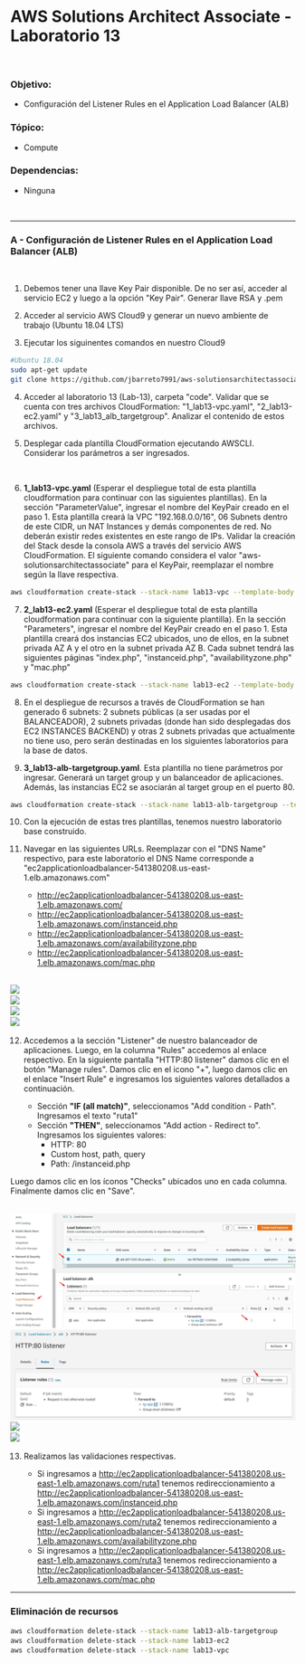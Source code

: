 # AWS Solutions Architect Associate - Laboratorio 13

<br>

### Objetivo: 
* Configuración del Listener Rules en el Application Load Balancer (ALB)

### Tópico:
* Compute

### Dependencias:
* Ninguna

<br>

---

### A - Configuración de Listener Rules en el Application Load Balancer (ALB)


<br>

1. Debemos tener una llave Key Pair disponible. De no ser así, acceder al servicio EC2 y luego a la opción "Key Pair". Generar llave RSA y .pem 

2. Acceder al servicio AWS Cloud9 y generar un nuevo ambiente de trabajo (Ubuntu 18.04 LTS)

3. Ejecutar los siguinentes comandos en nuestro Cloud9

```bash
#Ubuntu 18.04
sudo apt-get update
git clone https://github.com/jbarreto7991/aws-solutionsarchitectassociate.git
```

4. Acceder al laboratorio 13 (Lab-13), carpeta "code". Validar que se cuenta con tres archivos CloudFormation: "1_lab13-vpc.yaml", "2_lab13-ec2.yaml" y "3_lab13_alb_targetgroup". Analizar el contenido de estos archivos.

5. Desplegar cada plantilla CloudFormation ejecutando AWSCLI. Considerar los parámetros a ser ingresados.

    <br>
6. **1_lab13-vpc.yaml** (Esperar el despliegue total de esta plantilla cloudformation para continuar con las siguientes plantillas). En la sección "ParameterValue", ingresar el nombre del KeyPair creado en el paso 1. Esta plantilla creará la VPC "192.168.0.0/16", 06 Subnets dentro de este CIDR, un NAT Instances y demás componentes de red. No deberán existir redes existentes en este rango de IPs. Validar la creación del Stack desde la consola AWS a través del servicio AWS CloudFormation. El siguiente comando considera el valor "aws-solutionsarchitectassociate" para el KeyPair, reemplazar el nombre según la llave respectiva.

```bash
aws cloudformation create-stack --stack-name lab13-vpc --template-body file://~/environment/aws-solutionsarchitectassociate/Lab-13/code/1_lab13-vpc.yaml --parameters ParameterKey=KeyPair,ParameterValue="aws-solutionsarchitectassociate" --capabilities CAPABILITY_IAM
```

7. **2_lab13-ec2.yaml** (Esperar el despliegue total de esta plantilla cloudformation para continuar con la siguiente plantilla). En la sección "Parameters", ingresar el nombre del KeyPair creado en el paso 1. Esta plantilla creará dos instancias EC2 ubicados, uno de ellos, en la subnet privada AZ A y el otro en la subnet privada AZ B. Cada subnet tendrá las siguientes páginas "index.php", "instanceid.php", "availabilityzone.php" y "mac.php"

```bash
aws cloudformation create-stack --stack-name lab13-ec2 --template-body file://~/environment/aws-solutionsarchitectassociate/Lab-13/code/2_lab13-ec2.yaml --parameters ParameterKey=KeyPair,ParameterValue="aws-solutionsarchitectassociate" --capabilities CAPABILITY_IAM
```

8. En el despliegue de recursos a través de CloudFormation se han generado 6 subnets: 2 subnets públicas (a ser usadas por el BALANCEADOR), 2 subnets privadas (donde han sido desplegadas dos EC2 INSTANCES BACKEND) y otras 2 subnets privadas que actualmente no tiene uso, pero serán destinadas en los siguientes laboratorios para la base de datos.


9. **3_lab13-alb-targetgroup.yaml**. Esta plantilla no tiene parámetros por ingresar. Generará un target group y un balanceador de aplicaciones. Además, las instancias EC2 se asociarán al target group en el puerto 80.

```bash
aws cloudformation create-stack --stack-name lab13-alb-targetgroup --template-body file://~/environment/aws-solutionsarchitectassociate/Lab-13/code/3_lab13-alb-targetgroup.yaml
```

10. Con la ejecución de estas tres plantillas, tenemos nuestro laboratorio base construido.

11. Navegar en las siguientes URLs. Reemplazar con el "DNS Name" respectivo, para este laboratorio el DNS Name corresponde a "ec2applicationloadbalancer-541380208.us-east-1.elb.amazonaws.com"

    * http://ec2applicationloadbalancer-541380208.us-east-1.elb.amazonaws.com/
    * http://ec2applicationloadbalancer-541380208.us-east-1.elb.amazonaws.com/instanceid.php
    * http://ec2applicationloadbalancer-541380208.us-east-1.elb.amazonaws.com/availabilityzone.php
    * http://ec2applicationloadbalancer-541380208.us-east-1.elb.amazonaws.com/mac.php

<br>

<img src="images/Lab13_01.jpg">

<br>

<img src="images/Lab13_02.jpg">

<br>

<img src="images/Lab13_03.jpg">

<br>

<img src="images/Lab13_04.jpg">

<br>

12. Accedemos a la sección "Listener" de nuestro balanceador de aplicaciones. Luego, en la columna "Rules" accedemos al enlace respectivo. En la siguiente pantalla "HTTP:80 listener" damos clic en el botón "Manage rules". Damos clic en el icono "+", luego damos clic en el enlace "Insert Rule" e ingresamos los siguientes valores detallados a continuación.

    * Sección **"IF (all match)"**, seleccionamos "Add condition - Path". Ingresamos el texto "ruta1"
    * Sección **"THEN"**, seleccionamos "Add action - Redirect to". Ingresamos los siguientes valores:
        * HTTP: 80
        * Custom host, path, query
        * Path: /instanceid.php

Luego damos clic en los íconos "Checks" ubicados uno en cada columna. Finalmente damos clic en "Save".

<br>

<img src="images/Lab13_05.jpg">

<br>

<img src="images/Lab13_08.jpg">

<br>

<img src="images/Lab13_06.jpg">

<br>

<img src="images/Lab13_07.jpg">

<br>


13. Realizamos las validaciones respectivas. 

    * Si ingresamos a http://ec2applicationloadbalancer-541380208.us-east-1.elb.amazonaws.com/ruta1 tenemos redireccionamiento a http://ec2applicationloadbalancer-541380208.us-east-1.elb.amazonaws.com/instanceid.php
    * Si ingresamos a http://ec2applicationloadbalancer-541380208.us-east-1.elb.amazonaws.com/ruta2 tenemos redireccionamiento a http://ec2applicationloadbalancer-541380208.us-east-1.elb.amazonaws.com/availabilityzone.php
    * Si ingresamos a http://ec2applicationloadbalancer-541380208.us-east-1.elb.amazonaws.com/ruta3 tenemos redireccionamiento a http://ec2applicationloadbalancer-541380208.us-east-1.elb.amazonaws.com/mac.php


---

### Eliminación de recursos

```bash
aws cloudformation delete-stack --stack-name lab13-alb-targetgroup
aws cloudformation delete-stack --stack-name lab13-ec2
aws cloudformation delete-stack --stack-name lab13-vpc
```
